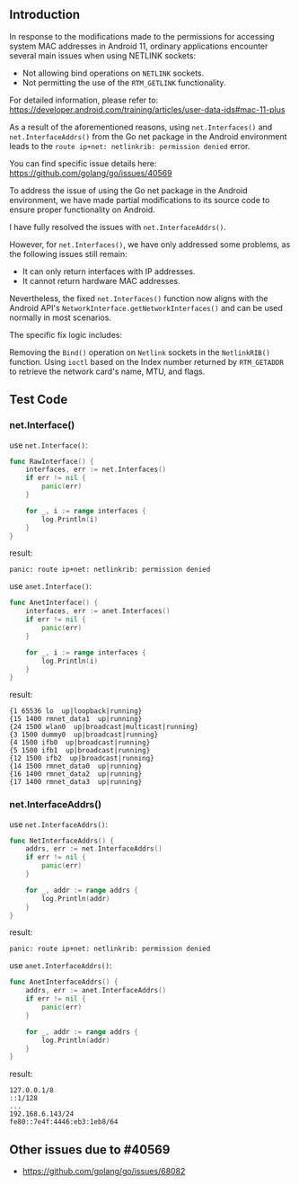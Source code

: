 ## Introduction
In response to the modifications made to the permissions for accessing system MAC addresses in Android 11, ordinary applications encounter several main issues when using NETLINK sockets:

- Not allowing bind operations on `NETLINK` sockets.
- Not permitting the use of the `RTM_GETLINK` functionality.

For detailed information, please refer to: https://developer.android.com/training/articles/user-data-ids#mac-11-plus

As a result of the aforementioned reasons, using `net.Interfaces()` and `net.InterfaceAddrs()` from the Go net package in the Android environment leads to the `route ip+net: netlinkrib: permission denied` error. 

You can find specific issue details here: https://github.com/golang/go/issues/40569

To address the issue of using the Go net package in the Android environment, we have made partial modifications to its source code to ensure proper functionality on Android. 

I have fully resolved the issues with `net.InterfaceAddrs()`. 

However, for `net.Interfaces()`, we have only addressed some problems, as the following issues still remain:
- It can only return interfaces with IP addresses.
- It cannot return hardware MAC addresses.

Nevertheless, the fixed `net.Interfaces()` function now aligns with the Android API's `NetworkInterface.getNetworkInterfaces()` and can be used normally in most scenarios.

The specific fix logic includes:

Removing the `Bind()` operation on `Netlink` sockets in the `NetlinkRIB()` function.
Using `ioctl` based on the Index number returned by `RTM_GETADDR` to retrieve the network card's name, MTU, and flags.





## Test Code
### net.Interface()
use `net.Interface()`:
```go
func RawInterface() {
	interfaces, err := net.Interfaces()
	if err != nil {
		panic(err)
	}

	for _, i := range interfaces {
		log.Println(i)
	}
}
```
result:
```
panic: route ip+net: netlinkrib: permission denied
```

use `anet.Interface()`:
```go
func AnetInterface() {
	interfaces, err := anet.Interfaces()
	if err != nil {
		panic(err)
	}

	for _, i := range interfaces {
		log.Println(i)
	}
}
```

result:
```
{1 65536 lo  up|loopback|running}
{15 1400 rmnet_data1  up|running}
{24 1500 wlan0  up|broadcast|multicast|running}
{3 1500 dummy0  up|broadcast|running}
{4 1500 ifb0  up|broadcast|running}
{5 1500 ifb1  up|broadcast|running}
{12 1500 ifb2  up|broadcast|running}
{14 1500 rmnet_data0  up|running}
{16 1400 rmnet_data2  up|running}
{17 1400 rmnet_data3  up|running}
```

### net.InterfaceAddrs()
use `net.InterfaceAddrs()`:
```go
func NetInterfaceAddrs() {
	addrs, err := net.InterfaceAddrs()
	if err != nil {
		panic(err)
	}

	for _, addr := range addrs {
		log.Println(addr)
	}
}
```
result: 
```
panic: route ip+net: netlinkrib: permission denied
```

use `anet.InterfaceAddrs()`:
```go
func AnetInterfaceAddrs() {
	addrs, err := anet.InterfaceAddrs()
	if err != nil {
		panic(err)
	}

	for _, addr := range addrs {
		log.Println(addr)
	}
}
```
result:
```
127.0.0.1/8
::1/128
...
192.168.6.143/24
fe80::7e4f:4446:eb3:1eb8/64
```

## Other issues due to #40569
- https://github.com/golang/go/issues/68082
